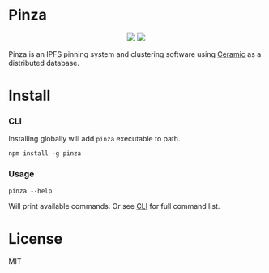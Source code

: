 # Pinza
<p align="center">
    <a href="https://badge.fury.io/js/pinza"><img src="https://badge.fury.io/js/pinza.svg" /></a>
    <a href="https://img.shields.io/badge/Node.js-%3E%3D12.6.0-orange.svg?style=flat-square">
    <a href="https://bundlephobia.com/result?p=pinza"><img src="https://flat.badgen.net/bundlephobia/minzip/pinza"></a>
</p>

Pinza is an IPFS pinning system and clustering software using [Ceramic](https://ceramic.network/) as a distributed database.

# Install

### CLI
Installing globally will add `pinza` executable to path.
```
npm install -g pinza
```
### Usage
```
pinza --help
```
Will print available commands.
Or see [CLI](https://github.com/vaultec81/js-pinza/blob/master/docs/CLI.md) for full command list.

# License 
MIT
